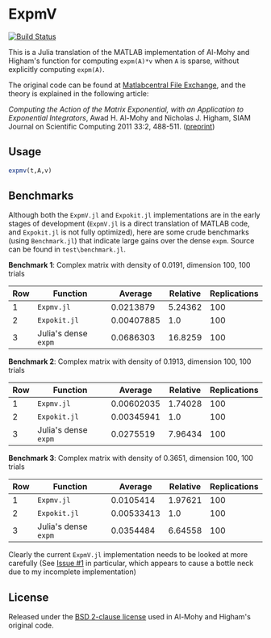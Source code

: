 # ExpmV

[![Build Status](https://travis-ci.org/marcusps/ExpmV.jl.svg?branch=master)](https://travis-ci.org/marcusps/ExpmV.jl)

This is a Julia translation of the MATLAB implementation of Al-Mohy and Higham's
function for computing `expm(A)*v` when `A` is sparse, without explicitly computing `expm(A)`.

The original code can be found at [Matlabcentral File Exchange](http://www.mathworks.com/matlabcentral/fileexchange/29576-matrix-exponential-times-a-vector/all_files), and the theory is explained in the following article:

*Computing the Action of the Matrix Exponential, with an Application to Exponential Integrators*, Awad H. Al-Mohy and Nicholas J. Higham, SIAM Journal on Scientific Computing 2011 33:2, 488-511. ([preprint](http://eprints.ma.man.ac.uk/1426/))

## Usage

```julia
expmv(t,A,v)
```

## Benchmarks

Although both the `ExpmV.jl` and `Expokit.jl` implementations are in the early stages of development (`ExpmV.jl` is a direct translation of MATLAB code, and `Expokit.jl` is not fully optimized), here are some crude benchmarks (using `Benchmark.jl`) that indicate large gains over the dense `expm`. Source can be found in `test\benchmark.jl`.

**Benchmark 1**: Complex matrix with density of 0.0191, dimension 100, 100 trials

| Row | Function             | Average     | Relative | Replications |
|-----|----------------------|-------------|----------|--------------|
| 1   | `Expmv.jl`           | 0.0213879  | 5.24362  | 100          |
| 2   | `Expokit.jl`         | 0.00407885 | 1.0      | 100          |
| 3   | Julia's dense `expm` | 0.0686303  | 16.8259  | 100          |

**Benchmark 2**: Complex matrix with density of 0.1913, dimension 100, 100 trials

| Row | Function             | Average    | Relative | Replications |
|-----|----------------------|------------|----------|--------------|
| 1   | `Expmv.jl`           | 0.00602035 | 1.74028  | 100          |
| 2   | `Expokit.jl`         | 0.00345941 | 1.0      | 100          |
| 3   | Julia's dense `expm` | 0.0275519  | 7.96434  | 100          |

**Benchmark 3**: Complex matrix with density of 0.3651, dimension 100, 100 trials

| Row | Function             | Average    | Relative | Replications |
|-----|----------------------|------------|----------|--------------|
| 1   | `Expmv.jl`           | 0.0105414  | 1.97621  | 100          |
| 2   | `Expokit.jl`         | 0.00533413 | 1.0      | 100          |
| 3   | Julia's dense `expm` | 0.0354484  | 6.64558  | 100          |

Clearly the current `ExpmV.jl` implementation needs to be looked at more carefully (See [Issue #1](https://github.com/marcusps/ExpmV.jl/issues/1) in particular, which appears to cause a bottle neck due to my incomplete implementation)

## License

Released under the [BSD 2-clause license](https://tldrlegal.com/license/bsd-2-clause-license-(freebsd)) used in Al-Mohy and  Higham's original code.

